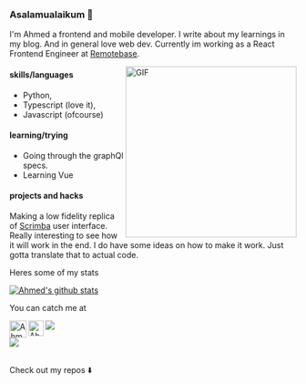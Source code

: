 ### Asalamualaikum 👋 
I'm Ahmed a frontend and mobile developer. I write about my learnings in my blog. And in general love web dev.
Currently im working as a React Frontend Engineer at [Remotebase](https://www.remotebase.com/).

<img align="right" alt="GIF" height="300px" src="https://media.giphy.com/media/xT9IgzoKnwFNmISR8I/giphy.gif" />

#### skills/languages
* Python, 
* Typescript (love it), 
* Javascript (ofcourse)


#### learning/trying
- Going through the graphQl specs.
- Learning Vue



#### projects and hacks
Making a low fidelity replica of [Scrimba](https://scrimba.com/) user interface. Really interesting to see how it will work in the end. I do have some ideas on how to make it work. Just gotta translate that to actual code. 


Heres some of my stats 

[![Ahmed's github stats](https://github-readme-stats.vercel.app/api?username=AhmedKhattak)](https://github.com/ahmed-rafiullah/github-readme-stats)

You can catch me at

<a href="https://dev.to/ahmedrafiullahk" target="_blank">
 <img align="left" src="https://d2fltix0v2e0sb.cloudfront.net/dev-badge.svg" alt="Ahmed Rafiullah's DEV Profile" height="30" width="30">
</a>     

<a href="https://www.linkedin.com/in/ahmedkhattak/"  target="_blank">
   <img align="left" alt="Ahmed's LinkdeIN" width="27px" src="https://cdn.jsdelivr.net/npm/simple-icons@v3/icons/linkedin.svg" />
</a>


![](https://komarev.com/ghpvc/?username=ahmed-rafiullah)


<a href="https://www.codewars.com/users/AhmedKhattak"  target="_blank"><img src="https://www.codewars.com/users/AhmedKhattak/badges/micro"/></a>

<br/>
Check out my repos ⬇️  



